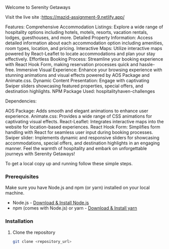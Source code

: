 
Welcome to Serenity Getaways

Visit the live site :https://mazid-assignment-9.netlify.app/

Features:
Comprehensive Accommodation Listings: Explore a wide range of hospitality options including hotels, motels, resorts, vacation rentals, lodges, guesthouses, and more.
Detailed Property Information: Access detailed information about each accommodation option including amenities, room types, location, and pricing.
Interactive Maps: Utilize interactive maps powered by React-Leaflet to locate accommodations and plan your stay effectively.
Effortless Booking Process: Streamline your booking experience with React Hook Form, making reservation processes quick and hassle-free.
Immersive Visual Experience: Enhance your browsing experience with stunning animations and visual effects powered by AOS Package and Animate.css.
Dynamic Content Presentation: Engage with captivating Swiper sliders showcasing featured properties, special offers, and destination highlights.
NPM Package Used: hospitalityhaven-challenges

Dependencies:

AOS Package: Adds smooth and elegant animations to enhance user experience.
Animate.css: Provides a wide range of CSS animations for captivating visual effects.
React-Leaflet: Integrates interactive maps into the website for location-based experiences.
React Hook Form: Simplifies form handling with React for seamless user input during booking processes.
Swiper slider: Implements dynamic and responsive sliders for showcasing accommodations, special offers, and destination highlights in an engaging manner.
Feel the warmth of hospitality and embark on unforgettable journeys with Serenity Getaways!

To get a local copy up and running follow these simple steps.

### Prerequisites

Make sure you have Node.js and npm (or yarn) installed on your local machine.

- Node.js - [Download & Install Node.js](https://nodejs.org/)
- npm (comes with Node.js) or yarn - [Download & Install yarn](https://yarnpkg.com/)

### Installation

1. Clone the repository
   ```sh
   git clone <repository_url>
